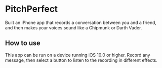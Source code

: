 [](https://raw.github.com/JayGabriel/PitchPerfect/master/PitchPerfectDemo.png)

# PitchPerfect
Built an iPhone app that records a conversation between you and a friend, and then makes your voices sound like a Chipmunk or Darth Vader.

## How to use
This app can be run on a device running iOS 10.0 or higher. Record any message, then select a button to listen to the recording in different effects.


